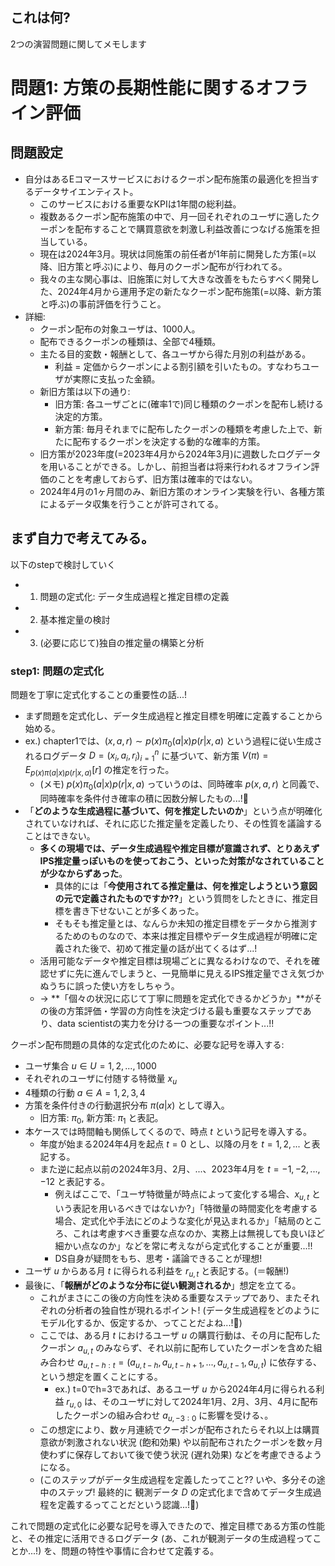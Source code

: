## これは何?

2つの演習問題に関してメモします

# 問題1: 方策の長期性能に関するオフライン評価

## 問題設定

- 自分はあるEコマースサービスにおけるクーポン配布施策の最適化を担当するデータサイエンティスト。
  - このサービスにおける重要なKPIは1年間の総利益。
  - 複数あるクーポン配布施策の中で、月一回それぞれのユーザに適したクーポンを配布することで購買意欲を刺激し利益改善につなげる施策を担当している。
  - 現在は2024年3月。現状は同施策の前任者が1年前に開発した方策(=以降、旧方策と呼ぶ)により、毎月のクーポン配布が行われてる。
  - 我々の主な関心事は、旧施策に対して大きな改善をもたらすべく開発した、2024年4月から運用予定の新たなクーポン配布施策(=以降、新方策と呼ぶ)の事前評価を行うこと。
- 詳細:
  - クーポン配布の対象ユーザは、1000人。
  - 配布できるクーポンの種類は、全部で4種類。
  - 主たる目的変数・報酬として、各ユーザから得た月別の利益がある。
    - 利益 = 定価からクーポンによる割引額を引いたもの。すなわちユーザが実際に支払った金額。
  - 新旧方策は以下の通り:
    - 旧方策: 各ユーザごとに(確率1で)同じ種類のクーポンを配布し続ける決定的方策。
    - 新方策: 毎月それまでに配布したクーポンの種類を考慮した上で、新たに配布するクーポンを決定する動的な確率的方策。
  - 旧方策が2023年度(=2023年4月から2024年3月)に週数したログデータを用いることができる。しかし、前担当者は将来行われるオフライン評価のことを考慮しておらず、旧方策は確率的ではない。
  - 2024年4月の1ヶ月間のみ、新旧方策のオンライン実験を行い、各種方策によるデータ収集を行うことが許可されてる。

## まず自力で考えてみる。

以下のstepで検討していく

- 1. 問題の定式化: データ生成過程と推定目標の定義
- 2. 基本推定量の検討
- 3. (必要に応じて)独自の推定量の構築と分析

### step1: 問題の定式化

問題を丁寧に定式化することの重要性の話...!
  - まず問題を定式化し、データ生成過程と推定目標を明確に定義することから始める。
  - ex.) chapter1では、$(x, a, r) \sim p(x) \pi_{0}(a|x) p(r|x, a)$ という過程に従い生成されるログデータ $D = {(x_i, a_i, r_i)}_{i=1}^{n}$ に基づいて、新方策 $V(\pi) = E_{p(x) \pi(a|x) p(r|x, a)}[r]$ の推定を行った。
    - (メモ) $p(x) \pi_{0}(a|x) p(r|x, a)$ っていうのは、同時確率 $p(x, a, r)$ と同義で、同時確率を条件付き確率の積に因数分解したもの...!:thinking:
  - 「**どのような生成過程に基づいて、何を推定したいのか**」という点が明確化されていなければ、それに応じた推定量を定義したり、その性質を議論することはできない。
    - **多くの現場では、データ生成過程や推定目標が意識されず、とりあえずIPS推定量っぽいものを使っておこう、といった対策がなされていることが少なからずあった**。
      - 具体的には「**今使用されてる推定量は、何を推定しようという意図の元で定義されたものですか??**」という質問をしたときに、推定目標を書き下せないことが多くあった。
      - そもそも推定量とは、なんらか未知の推定目標をデータから推測するためのものなので、本来は推定目標やデータ生成過程が明確に定義された後で、初めて推定量の話が出てくるはず...!
    - 活用可能なデータや推定目標は現場ごとに異なるわけなので、それを確認せずに先に進んでしまうと、一見簡単に見えるIPS推定量でさえ気づかぬうちに誤った使い方をしちゃう。
    - -> **「個々の状況に応じて丁寧に問題を定式化できるかどうか」**がその後の方策評価・学習の方向性を決定づける最も重要なステップであり、data scientistの実力を分ける一つの重要なポイント...!!

クーポン配布問題の具体的な定式化のために、必要な記号を導入する:

- ユーザ集合 $u \in U = {1, 2, ..., 1000}$
- それぞれのユーザに付随する特徴量 $x_u$
- 4種類の行動 $a \in A = {1, 2, 3, 4}$
- 方策を条件付きの行動選択分布 $\pi(a|x)$ として導入。
  - 旧方策: $\pi_{0}$, 新方策: $\pi_{1}$ と表記。
- 本ケースでは時間軸も関係してくるので、時点 $t$ という記号を導入する。
  - 年度が始まる2024年4月を起点 $t=0$ とし、以降の月を $t=1, 2, ...$ と表記する。
  - また逆に起点以前の2024年3月、2月、...、2023年4月を $t=-1, -2, ..., -12$ と表記する。
    - 例えばここで、「ユーザ特徴量が時点によって変化する場合、$x_{u, t}$ という表記を用いるべきではないか?」「特徴量の時間変化を考慮する場合、定式化や手法にどのような変化が見込まれるか」「結局のところ、これは考慮すべき重要な点なのか、実務上は無視しても良いほど細かい点なのか」などを常に考えながら定式化することが重要...!! 
    - DS自身が疑問をもち、思考・議論できることが理想!
- ユーザ $u$ からある月 $t$ に得られる利益を $r_{u, t}$ と表記する。(＝報酬!)
- 最後に、「**報酬がどのような分布に従い観測されるか**」想定を立てる。
  - これがまさにこの後の方向性を決める重要なステップであり、またそれぞれの分析者の独自性が現れるポイント! (データ生成過程をどのようにモデル化するか、仮定するか、ってことだよね...!:thinking:)
  - ここでは、ある月 $t$ におけるユーザ $u$ の購買行動は、その月に配布したクーポン $a_{u, t}$ のみならず、それ以前に配布していたクーポンを含めた組み合わせ $a_{u,t-h:t} = (a_{u, t-h}, a_{u, t-h+1}, ..., a_{u, t-1}, a_{u, t})$ に依存する、という想定を置くことにする。
    - ex.) t=0でh=3であれば、あるユーザ $u$ から2024年4月に得られる利益 $r_{u, 0}$ は、そのユーザに対して2024年1月、2月、3月、4月に配布したクーポンの組み合わせ $a_{u, -3:0}$ に影響を受ける、。
  - この想定により、数ヶ月連続でクーポンが配布されたらそれ以上は購買意欲が刺激されない状況 (飽和効果) や以前配布されたクーポンを数ヶ月使わずに保存しておいて後で使う状況 (遅れ効果) などを考慮できるようになる。
  - (このステップがデータ生成過程を定義したってこと?? いや、多分その途中のステップ! 最終的に 観測データ $D$ の定式化まで含めてデータ生成過程を定義するってことだという認識...!:thinking:)

これで問題の定式化に必要な記号を導入できたので、推定目標である方策の性能と、その推定に活用できるログデータ (あ、これが観測データの生成過程ってことか...!) を、問題の特性や事情に合わせて定義する。

